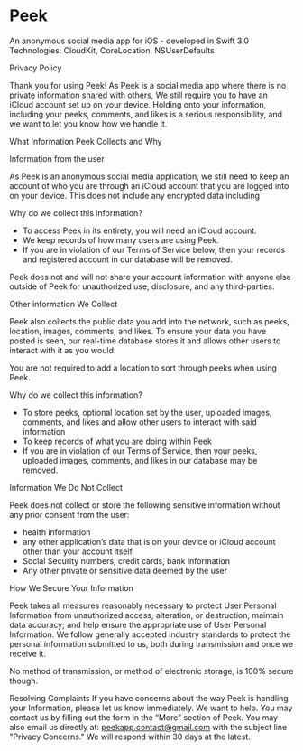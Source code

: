 # Peek
An anonymous social media app for iOS - developed in Swift 3.0
Technologies: CloudKit, CoreLocation, NSUserDefaults

Privacy Policy


Thank you for using Peek! As Peek is a social media app where there is no private information shared with others, We still require you to have an iCloud account set up on your device. Holding onto your information, including your peeks, comments, and likes is a serious responsibility, and we want to let you know how we handle it.

What Information Peek Collects and Why

Information from the user

As Peek is an anonymous social media application, we still need to keep an account of who you are through an iCloud account that you are logged into on your device.  This does not include any encrypted data including 

Why do we collect this information?
- To access Peek in its entirety, you will need an iCloud account.
- We keep records of how many users are using Peek.
- If you are in violation of our Terms of Service below, then your records and registered account in our database will be removed.

Peek does not and will not share your account information with anyone else outside of Peek for unauthorized use, disclosure, and any third-parties.

Other information We Collect

Peek also collects the public data you add into the network, such as peeks, location, images, comments, and likes. To ensure your data you have posted is seen, our real-time database stores it and allows other users to interact with it as you would.

You are not required to add a location to sort through peeks when using Peek. 

Why do we collect this information?
- To store peeks, optional location set by the user, uploaded images, comments, and likes and allow other users to interact with said information
- To keep records of what you are doing within Peek
- If you are in violation of our Terms of Service, then your peeks, uploaded images, comments, and likes in our database may be removed.


Information We Do Not Collect

Peek does not collect or store the following sensitive information without any prior consent from the user:
- health information
- any other application’s data that is on your device or iCloud account other than your account itself
- Social Security numbers, credit cards, bank information
- Any other private or sensitive data deemed by the user

How We Secure Your Information

Peek takes all measures reasonably necessary to protect User Personal Information from unauthorized access, alteration, or destruction; maintain data accuracy; and help ensure the appropriate use of User Personal Information. We follow generally accepted industry standards to protect the personal information submitted to us, both during transmission and once we receive it.

No method of transmission, or method of electronic storage, is 100% secure though.

Resolving Complaints
If you have concerns about the way Peek is handling your Information, please let us know immediately. We want to help. You may contact us by filling out the form in the “More” section of Peek. You may also email us directly at: peekapp.contact@gmail.com  with the subject line "Privacy Concerns." We will respond within 30 days at the latest.
